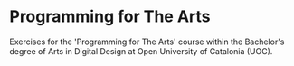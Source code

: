 # Programming for The Arts

Exercises for the 'Programming for The Arts' course within the Bachelor's degree of Arts in Digital Design at Open University of Catalonia (UOC).
